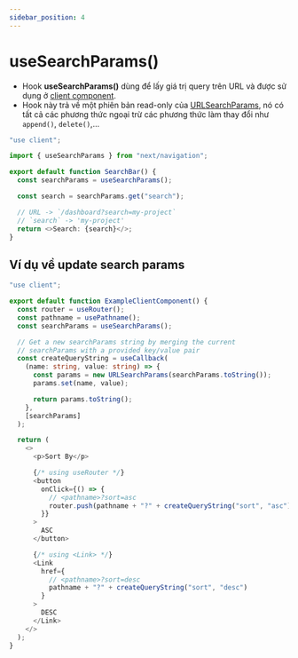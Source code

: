 ```yaml
---
sidebar_position: 4
---
```


# useSearchParams()

- Hook **useSearchParams()** dùng để lấy giá trị query trên URL và được sử dụng ở [client component](../rendering#client-component).
- Hook này trả về một phiên bản read-only của [URLSearchParams](https://nmc-docs.github.io/javascript/built-in-object/url-search-params), nó có tất cả các phương thức ngoại trừ các phương thức làm thay đổi như `append()`, `delete()`,...

```ts
"use client";

import { useSearchParams } from "next/navigation";

export default function SearchBar() {
  const searchParams = useSearchParams();

  const search = searchParams.get("search");

  // URL -> `/dashboard?search=my-project`
  // `search` -> 'my-project'
  return <>Search: {search}</>;
}
```

## Ví dụ về update search params

```ts
"use client";

export default function ExampleClientComponent() {
  const router = useRouter();
  const pathname = usePathname();
  const searchParams = useSearchParams();

  // Get a new searchParams string by merging the current
  // searchParams with a provided key/value pair
  const createQueryString = useCallback(
    (name: string, value: string) => {
      const params = new URLSearchParams(searchParams.toString());
      params.set(name, value);

      return params.toString();
    },
    [searchParams]
  );

  return (
    <>
      <p>Sort By</p>

      {/* using useRouter */}
      <button
        onClick={() => {
          // <pathname>?sort=asc
          router.push(pathname + "?" + createQueryString("sort", "asc"));
        }}
      >
        ASC
      </button>

      {/* using <Link> */}
      <Link
        href={
          // <pathname>?sort=desc
          pathname + "?" + createQueryString("sort", "desc")
        }
      >
        DESC
      </Link>
    </>
  );
}
```
